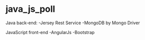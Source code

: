 # java_js_poll
Java back-end:
  -Jersey Rest Service
  -MongoDB by Mongo Driver
  
JavaScript front-end
  -AngularJs
  -Bootstrap

